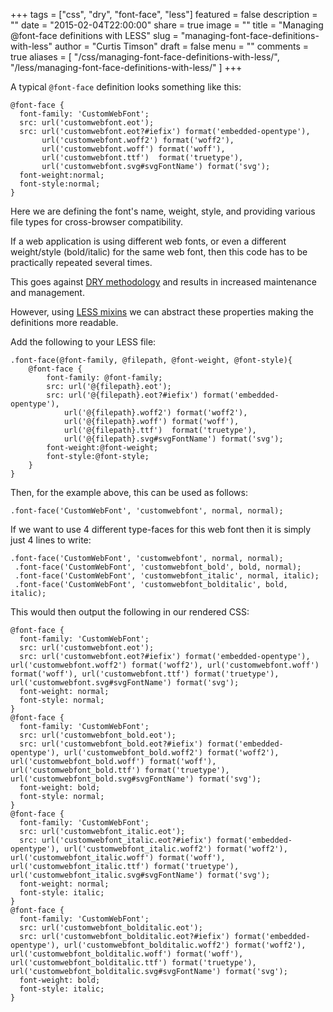 +++
tags = ["css", "dry", "font-face", "less"]
featured = false
description = ""
date = "2015-02-04T22:00:00"
share = true
image = ""
title = "Managing @font-face definitions with LESS"
slug = "managing-font-face-definitions-with-less"
author = "Curtis Timson"
draft = false
menu = ""
comments = true
aliases = [
    "/css/managing-font-face-definitions-with-less/",
    "/less/managing-font-face-definitions-with-less/"
]
+++

A typical `@font-face` definition looks something like this:

    @font-face {
      font-family: 'CustomWebFont';
      src: url('customwebfont.eot');
      src: url('customwebfont.eot?#iefix') format('embedded-opentype'),
           url('customwebfont.woff2') format('woff2'),
           url('customwebfont.woff') format('woff'),
           url('customwebfont.ttf')  format('truetype'),
           url('customwebfont.svg#svgFontName') format('svg');
      font-weight:normal;
      font-style:normal;
    }

Here we are defining the font's name, weight, style, and providing various file types for cross-browser compatibility.

If a web application is using different web fonts, or even a different weight/style (bold/italic) for the same web font, then this code has to be practically repeated several times.

This goes against <a href="http://en.wikipedia.org/wiki/Don%27t_repeat_yourself">DRY methodology</a> and results in increased maintenance and management.

However, using <a href="http://lesscss.org/features/#mixins-feature">LESS mixins</a> we can abstract these properties making the definitions more readable.

Add the following to your LESS file:

    .font-face(@font-family, @filepath, @font-weight, @font-style){
        @font-face {
            font-family: @font-family;
            src: url('@{filepath}.eot');
            src: url('@{filepath}.eot?#iefix') format('embedded-opentype'),
                url('@{filepath}.woff2') format('woff2'),
                url('@{filepath}.woff') format('woff'),
                url('@{filepath}.ttf')  format('truetype'),
                url('@{filepath}.svg#svgFontName') format('svg');
            font-weight:@font-weight;
            font-style:@font-style;
        }
    }

Then, for the example above, this can be used as follows:

    .font-face('CustomWebFont', 'customwebfont', normal, normal);

If we want to use 4 different type-faces for this web font then it is simply just 4 lines to write:

    .font-face('CustomWebFont', 'customwebfont', normal, normal);
     .font-face('CustomWebFont', 'customwebfont_bold', bold, normal);
     .font-face('CustomWebFont', 'customwebfont_italic', normal, italic);
     .font-face('CustomWebFont', 'customwebfont_bolditalic', bold, italic);

This would then output the following in our rendered CSS:

    @font-face {
      font-family: 'CustomWebFont';
      src: url('customwebfont.eot');
      src: url('customwebfont.eot?#iefix') format('embedded-opentype'), url('customwebfont.woff2') format('woff2'), url('customwebfont.woff') format('woff'), url('customwebfont.ttf') format('truetype'), url('customwebfont.svg#svgFontName') format('svg');
      font-weight: normal;
      font-style: normal;
    }
    @font-face {
      font-family: 'CustomWebFont';
      src: url('customwebfont_bold.eot');
      src: url('customwebfont_bold.eot?#iefix') format('embedded-opentype'), url('customwebfont_bold.woff2') format('woff2'), url('customwebfont_bold.woff') format('woff'), url('customwebfont_bold.ttf') format('truetype'), url('customwebfont_bold.svg#svgFontName') format('svg');
      font-weight: bold;
      font-style: normal;
    }
    @font-face {
      font-family: 'CustomWebFont';
      src: url('customwebfont_italic.eot');
      src: url('customwebfont_italic.eot?#iefix') format('embedded-opentype'), url('customwebfont_italic.woff2') format('woff2'), url('customwebfont_italic.woff') format('woff'), url('customwebfont_italic.ttf') format('truetype'), url('customwebfont_italic.svg#svgFontName') format('svg');
      font-weight: normal;
      font-style: italic;
    }
    @font-face {
      font-family: 'CustomWebFont';
      src: url('customwebfont_bolditalic.eot');
      src: url('customwebfont_bolditalic.eot?#iefix') format('embedded-opentype'), url('customwebfont_bolditalic.woff2') format('woff2'), url('customwebfont_bolditalic.woff') format('woff'), url('customwebfont_bolditalic.ttf') format('truetype'), url('customwebfont_bolditalic.svg#svgFontName') format('svg');
      font-weight: bold;
      font-style: italic;
    }
